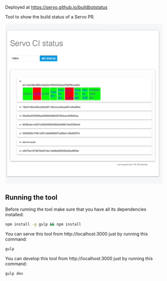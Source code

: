 Deployed at https://servo.github.io/buildbotstatus

Tool to show the build status of a Servo PR.

![screenshot](screenshot.png)

## Running the tool
Before running the tool make sure that you have all its dependencies installed:
```bash
npm install -g gulp && npm install
```

You can serve this tool from http://localhost:3000 just by running this command:
```bash
gulp
```

You can develop this tool from http://localhost:3000 just by running this command:
```bash
gulp dev
```
